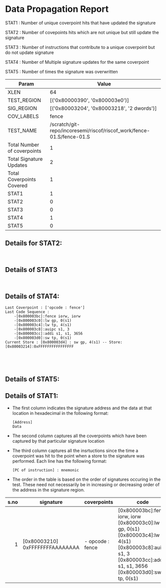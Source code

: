 
# Data Propagation Report

STAT1 : Number of unique coverpoint hits that have updated the signature

STAT2 : Number of covepoints hits which are not unique but still update the signature

STAT3 : Number of instructions that contribute to a unique coverpoint but do not update signature

STAT4 : Number of Multiple signature updates for the same coverpoint

STAT5 : Number of times the signature was overwritten

| Param                     | Value    |
|---------------------------|----------|
| XLEN                      | 64      |
| TEST_REGION               | [('0x80000390', '0x800003e0')]      |
| SIG_REGION                | [('0x80003204', '0x80003218', '2 dwords')]      |
| COV_LABELS                | fence      |
| TEST_NAME                 | /scratch/git-repo/incoresemi/riscof/riscof_work/fence-01.S/fence-01.S    |
| Total Number of coverpoints| 1     |
| Total Signature Updates   | 2      |
| Total Coverpoints Covered | 1      |
| STAT1                     | 1      |
| STAT2                     | 0      |
| STAT3                     | 0     |
| STAT4                     | 1     |
| STAT5                     | 0     |

## Details for STAT2:

```


```

## Details of STAT3

```


```

## Details of STAT4:

```
Last Coverpoint : ['opcode : fence']
Last Code Sequence : 
	-[0x800003bc]:fence iorw, iorw
	-[0x800003c0]:lw gp, 0(s1)
	-[0x800003c4]:lw tp, 4(s1)
	-[0x800003c8]:auipc s1, 3
	-[0x800003cc]:addi s1, s1, 3656
	-[0x800003d0]:sw tp, 0(s1)
Current Store : [0x800003d4] : sw gp, 4(s1) -- Store: [0x80003214]:0xFFFFFFFFFFFFFFFF





```

## Details of STAT5:



## Details of STAT1:

- The first column indicates the signature address and the data at that location in hexadecimal in the following format: 
  ```
  [Address]
  Data
  ```

- The second column captures all the coverpoints which have been captured by that particular signature location

- The third column captures all the insrtuctions since the time a coverpoint was
  hit to the point when a store to the signature was performed. Each line has
  the following format:
  ```
  [PC of instruction] : mnemonic
  ```
- The order in the table is based on the order of signatures occuring in the
  test. These need not necessarily be in increasing or decreasing order of the
  address in the signature region.

|s.no|            signature             |     coverpoints     |                                                                                            code                                                                                            |
|---:|----------------------------------|---------------------|--------------------------------------------------------------------------------------------------------------------------------------------------------------------------------------------|
|   1|[0x80003210]<br>0xFFFFFFFFAAAAAAAA|- opcode : fence<br> |[0x800003bc]:fence iorw, iorw<br> [0x800003c0]:lw gp, 0(s1)<br> [0x800003c4]:lw tp, 4(s1)<br> [0x800003c8]:auipc s1, 3<br> [0x800003cc]:addi s1, s1, 3656<br> [0x800003d0]:sw tp, 0(s1)<br> |
